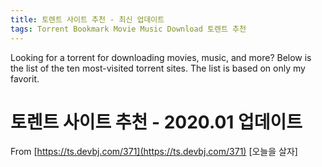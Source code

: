 ```yaml
---
title: 토렌트 사이트 추천 - 최신 업데이트
tags: Torrent Bookmark Movie Music Download 토렌트 추천
---
```

Looking for a torrent for downloading movies, music, and more?
Below is the list of the ten most-visited torrent sites. The list is based on only my favorit.

# 토렌트 사이트 추천 - 2020.01 업데이트

From [https://ts.devbj.com/371](https://ts.devbj.com/371) [오늘을 살자]
